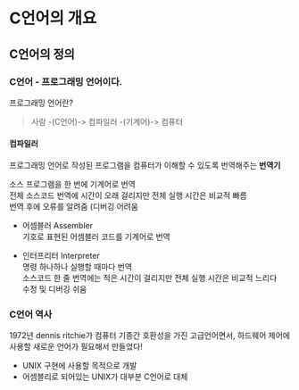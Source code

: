 # C언어의 개요
## C언어의 정의

### C언어 - 프로그래밍 언어이다.

프로그래밍 언어란?
> 사람 -(C언어)-> 컴파일러 -(기계어)-> 컴퓨터

#### 컴파일러
프로그래밍 언어로 작성된 프로그램을 컴퓨터가 이해할 수 있도록 번역해주는 **번역기**<br/>

소스 프로그램을 한 번에 기계어로 번역<br/>
전체 소스코드 번역에 시간이 오래 걸리지만 전체 실행 시간은 비교적 빠름<br/>
번역 후에 오류를 알려줌 (디버깅 어려움

- 어셈블러 Assembler<br/>
기호로 표현된 어셈블러 코드를 기계어로 번역

- 인터프리터 Interpreter<br/>
명령 하나하나 실행할 때마다 번역	<br/>
소스코드 한 줄 번역에는 적은 시간이 걸리지만 전체 실행 시간은 비교적 느리다<br/>
수정 및 디버깅 쉬움<br/>

### C언어 역사
1972년 dennis ritchie가 컴퓨터 기종간 호환성을 가진 고급언어면서, 하드웨어 제어에 사용할 새로운 언어가 필요해서 만들었다! 
- UNIX 구현에 사용할 목적으로 개발 
- 어셈블리로 되어있는 UNIX가 대부분 C언어로 대체



